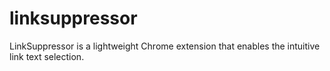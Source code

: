 linksuppressor
==============

LinkSuppressor is a lightweight Chrome extension that enables the intuitive link text selection.
